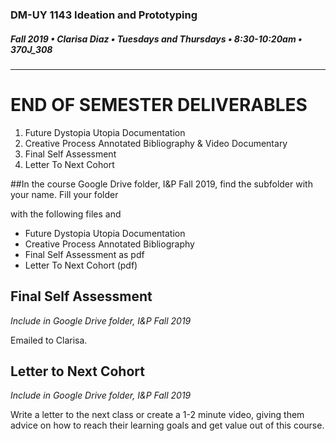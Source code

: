 ### DM-UY 1143 Ideation and Prototyping
##### Fall 2019 • Clarisa Diaz • Tuesdays and Thursdays • 8:30-10:20am • 370J_308
---

# END OF SEMESTER DELIVERABLES

<ol>
<li>Future Dystopia Utopia Documentation</li>
<li>Creative Process Annotated Bibliography & Video Documentary</li>
<li>Final Self Assessment</li>
<li>Letter To Next Cohort</li>
</ol>
 
##In the course Google Drive folder, I&P Fall 2019, find the subfolder with your name. Fill your folder 

with the following files and 
<ul>
<li>Future Dystopia Utopia Documentation</li>
<li>Creative Process Annotated Bibliography</li>
<li>Final Self Assessment as pdf</li>
<li>Letter To Next Cohort (pdf)</li>
</ul>


## Final Self Assessment
*Include in Google Drive folder, I&P Fall 2019*

Emailed to Clarisa.

## Letter to Next Cohort
*Include in Google Drive folder, I&P Fall 2019*

Write a letter to the next class or create a 1-2 minute video, giving them advice on how to reach their learning goals and get value out of this course.
